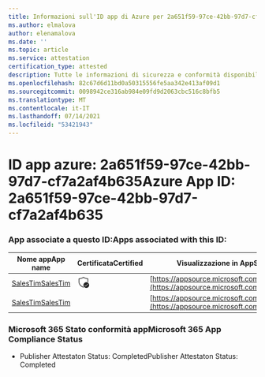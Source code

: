 ```yaml
---
title: Informazioni sull'ID app di Azure per 2a651f59-97ce-42bb-97d7-cf7a2af4b635
ms.author: elmalova
author: elenamalova
ms.date: ''
ms.topic: article
ms.service: attestation
certification_type: attested
description: Tutte le informazioni di sicurezza e conformità disponibili per 2a651f59-97ce-42bb-97d7-cf7a2af4b635.
ms.openlocfilehash: 82c67d6d11bd0a50315556fe5aa342e413af09d1
ms.sourcegitcommit: 0098942ce316ab984e09fd9d2063cbc516c8bfb5
ms.translationtype: MT
ms.contentlocale: it-IT
ms.lasthandoff: 07/14/2021
ms.locfileid: "53421943"
---
```

# <a name="azure-app-id-2a651f59-97ce-42bb-97d7-cf7a2af4b635"></a><span data-ttu-id="556cb-103">ID app azure: 2a651f59-97ce-42bb-97d7-cf7a2af4b635</span><span class="sxs-lookup"><span data-stu-id="556cb-103">Azure App ID: 2a651f59-97ce-42bb-97d7-cf7a2af4b635</span></span>


### <a name="apps-associated-with-this-id"></a><span data-ttu-id="556cb-104">App associate a questo ID:</span><span class="sxs-lookup"><span data-stu-id="556cb-104">Apps associated with this ID:</span></span>
| <span data-ttu-id="556cb-105">**Nome app**</span><span class="sxs-lookup"><span data-stu-id="556cb-105">**App name**</span></span> | <span data-ttu-id="556cb-106">**Certificata**</span><span class="sxs-lookup"><span data-stu-id="556cb-106">**Certified**</span></span> | <span data-ttu-id="556cb-107">**Visualizzazione in AppSource**</span><span class="sxs-lookup"><span data-stu-id="556cb-107">**View in AppSource**</span></span> |
|-|-|-|
| [<span data-ttu-id="556cb-108">SalesTim</span><span class="sxs-lookup"><span data-stu-id="556cb-108">SalesTim</span></span>](https://docs.microsoft.com/en-us/microsoft-365-app-certification/forward/WA200001393) | <img alt="Certified application badge" src="../media/certified-badge.png" height="25" width="25" /> | [https://appsource.microsoft.com/product/office/WA200001393](https://appsource.microsoft.com/product/office/WA200001393) |
| [<span data-ttu-id="556cb-109">SalesTim</span><span class="sxs-lookup"><span data-stu-id="556cb-109">SalesTim</span></span>](https://docs.microsoft.com/en-us/microsoft-365-app-certification/forward/salestim.salestim) |  | [https://appsource.microsoft.com/product/office/salestim.salestim](https://appsource.microsoft.com/product/office/salestim.salestim) |

### <a name="microsoft-365-app-compliance-status"></a><span data-ttu-id="556cb-110">Microsoft 365 Stato conformità app</span><span class="sxs-lookup"><span data-stu-id="556cb-110">Microsoft 365 App Compliance Status</span></span>
- <span data-ttu-id="556cb-111">Publisher Attestaton Status: Completed</span><span class="sxs-lookup"><span data-stu-id="556cb-111">Publisher Attestaton Status: Completed</span></span>

